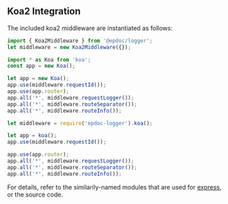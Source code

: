 ## Koa2 Integration

The included koa2 middleware are instantiated as follows:

```typescript
import { Koa2Middleware } from '@epdoc/logger';
let middleware = new Koa2Middleware({});

import * as Koa from 'koa';
const app = new Koa();

let app = new Koa();
app.use(middleware.requestId());
app.use(app.router);
app.all('*', middleware.requestLogger());
app.all('*', middleware.routeSeparator());
app.all('*', middleware.routeInfo());
```

```typescript
let middleware = require('epdoc-logger').koa();

let app = koa();
app.use(middleware.requestId());

app.use(app.router);
app.all('*', middleware.requestLogger());
app.all('*', middleware.routeSeparator());
app.all('*', middleware.routeInfo());
```

For details, refer to the similarily-named modules that are used for [express](./express.md), or the source code.
